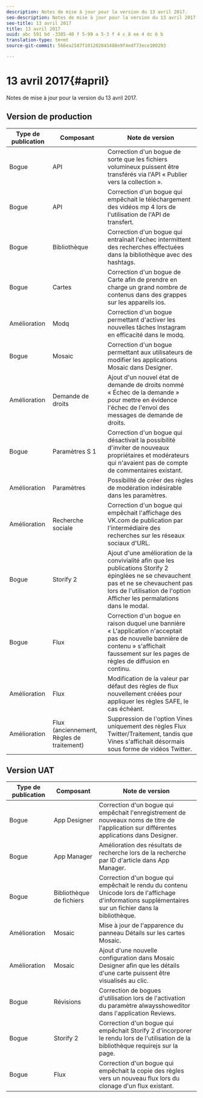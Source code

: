 ```yaml
---
description: Notes de mise à jour pour la version du 13 avril 2017.
seo-description: Notes de mise à jour pour la version du 13 avril 2017.
seo-title: 13 avril 2017
title: 13 avril 2017
uuid: abc 591 bd -3385-40 f 5-99 a 5-3 f 4 c 8 ee 4 dc 6 b
translation-type: tm+mt
source-git-commit: 566ea2587f101202045488e9f4edf73ece100293

---
```



# 13 avril 2017{#april}

Notes de mise à jour pour la version du 13 avril 2017.

## Version de production

| **Type de publication** | **Composant** | **Note de version** |
|---|---|---|
| Bogue | API | Correction d'un bogue de sorte que les fichiers volumineux puissent être transférés via l'API « Publier vers la collection ». |
| Bogue | API | Correction d'un bogue qui empêchait le téléchargement des vidéos mp 4 lors de l'utilisation de l'API de transfert. |
| Bogue | Bibliothèque | Correction d'un bogue qui entraînait l'échec intermittent des recherches effectuées dans la bibliothèque avec des hashtags. |
| Bogue | Cartes | Correction d'un bogue de Carte afin de prendre en charge un grand nombre de contenus dans des grappes sur les appareils ios. |
| Amélioration | Modq | Correction d'un bogue permettant d'activer les nouvelles tâches Instagram en efficacité dans le modq. |
| Bogue | Mosaic | Correction d'un bogue permettant aux utilisateurs de modifier les applications Mosaic dans Designer. |
| Amélioration | Demande de droits | Ajout d'un nouvel état de demande de droits nommé « Échec de la demande » pour mettre en évidence l'échec de l'envoi des messages de demande de droits. |
| Bogue | Paramètres S 1 | Correction d'un bogue qui désactivait la possibilité d'inviter de nouveaux propriétaires et modérateurs qui n'avaient pas de compte de commentaires existant. |
| Amélioration | Paramètres | Possibilité de créer des règles de modération indésirable dans les paramètres. |
| Amélioration | Recherche sociale | Correction d'un bogue qui empêchait l'affichage des VK.com de publication par l'intermédiaire des recherches sur les réseaux sociaux d'URL. |
| Bogue | Storify 2 | Ajout d'une amélioration de la convivialité afin que les publications Storify 2 épinglées ne se chevauchent pas et ne se chevauchent pas lors de l'utilisation de l'option Afficher les permalations dans le modal. |
| Bogue | Flux | Correction d'un bogue en raison duquel une bannière « L'application n'acceptait pas de nouvelle bannière de contenu » s'affichait faussement sur les pages de règles de diffusion en continu. |
| Amélioration | Flux | Modification de la valeur par défaut des règles de flux nouvellement créées pour appliquer les règles SAFE, le cas échéant. |
| Amélioration | Flux (anciennement, Règles de traitement) | Suppression de l'option Vines uniquement des règles Flux Twitter/Traitement, tandis que Vines s'affichait désormais sous forme de vidéos Twitter. |

## Version UAT

| **Type de publication** | **Composant** | **Note de version** |
|---|---|---|
| Bogue | App Designer | Correction d'un bogue qui empêchait l'enregistrement de nouveaux noms de titre de l'application sur différentes applications dans Designer. |
| Bogue | App Manager | Amélioration des résultats de recherche lors de la recherche par ID d'article dans App Manager. |
| Bogue | Bibliothèque de fichiers | Correction d'un bogue qui empêchait le rendu du contenu Unicode lors de l'affichage d'informations supplémentaires sur un fichier dans la bibliothèque. |
| Amélioration | Mosaic | Mise à jour de l'apparence du panneau Détails sur les cartes Mosaic. |
| Amélioration | Mosaic | Ajout d'une nouvelle configuration dans Mosaic Designer afin que les détails d'une carte puissent être visualisés au clic. |
| Bogue | Révisions | Correction de bogues d'utilisation lors de l'activation du paramètre alwaysshoweditor dans l'application Reviews. |
| Bogue | Storify 2 | Correction d'un bogue qui empêchait Storify 2 d'incorporer le rendu lors de l'utilisation de la bibliothèque requirejs sur la page. |
| Bogue | Flux | Correction d'un bogue qui empêchait la copie des règles vers un nouveau flux lors du clonage d'un flux existant. |

